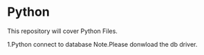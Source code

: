 # Python 

This repository will cover Python Files.

1.Python connect to database Note.Please donwload the db driver.

